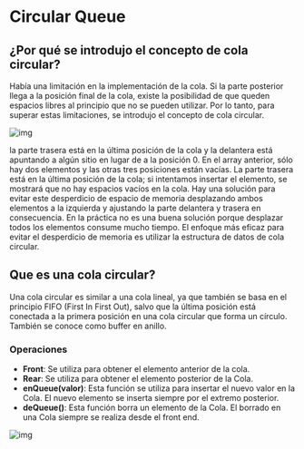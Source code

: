 # Circular Queue

## ¿Por qué se introdujo el concepto de cola circular?
Había una limitación en la implementación de la cola. Si la parte posterior llega a la posición final de la cola, existe la posibilidad de que queden espacios libres al principio que no se pueden utilizar. Por lo tanto, para superar estas limitaciones, se introdujo el concepto de cola circular.

![img](https://static.javatpoint.com/ds/images/circular-queue.png)

la parte trasera está en la última posición de la cola y la delantera está apuntando a algún sitio en lugar de a la posición 0. En el array anterior, sólo hay dos elementos y las otras tres posiciones están vacías. La parte trasera está en la última posición de la cola; si intentamos insertar el elemento, se mostrará que no hay espacios vacíos en la cola. Hay una solución para evitar este desperdicio de espacio de memoria desplazando ambos elementos a la izquierda y ajustando la parte delantera y trasera en consecuencia. En la práctica no es una buena solución porque desplazar todos los elementos consume mucho tiempo. El enfoque más eficaz para evitar el desperdicio de memoria es utilizar la estructura de datos de cola circular.

## Que es una cola circular?
Una cola circular es similar a una cola lineal, ya que también se basa en el principio FIFO (First In First Out), salvo que la última posición está conectada a la primera posición en una cola circular que forma un círculo. También se conoce como buffer en anillo.

### Operaciones

- **Front**: Se utiliza para obtener el elemento anterior de la cola.
- **Rear**: Se utiliza para obtener el elemento posterior de la Cola. 
- **enQueue(valor)**: Esta función se utiliza para insertar el nuevo valor en la Cola. El nuevo elemento se inserta siempre por el extremo posterior. 
- **deQueue()**: Esta función borra un elemento de la Cola. El borrado en una Cola siempre se realiza desde el front end.

![img](https://static.javatpoint.com/ds/images/circular-queue7.png)